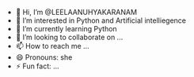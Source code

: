 - 👋 Hi, I’m @LEELAANUHYAKARANAM
- 👀 I’m interested in Python and Artificial intelliegence
- 🌱 I’m currently learning Python
- 💞️ I’m looking to collaborate on ...
- 📫 How to reach me ...
- 😄 Pronouns: she
- ⚡ Fun fact: ...

<!---
LEELAANUHYAKARANAM/LEELAANUHYAKARANAM is a ✨ special ✨ repository because its `README.md` (this file) appears on your GitHub profile.
You can click the Preview link to take a look at your changes.
--->
